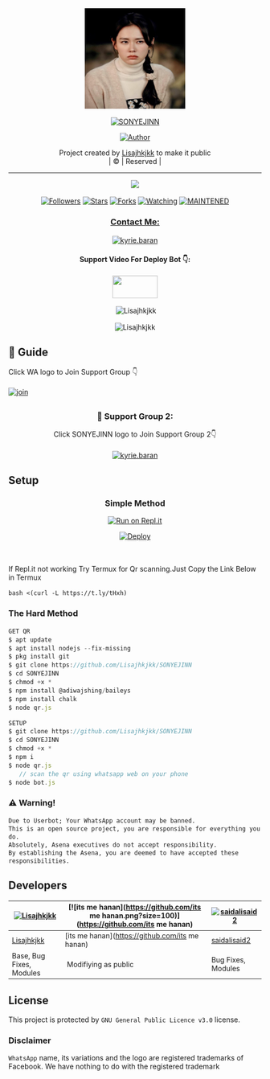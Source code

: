 
<div align="center">
  <img border-radius: 15px src="500047300399_447665.jpg" width="200" height="200"/>
  <p align="center">
<a href="#"><img title="SONYEJINN" src="https://img.shields.io/badge/SONYEJINN-green?colorA=%23ff0000&colorB=%23017e40&style=for-the-badge"></a>
</p>
  <p align="center">
<a href="https://github.com/Lisajhkjkk"><img title="Author" src="https://img.shields.io/badge/Author-Lisajhkjkk/SONYEJINN?color=f7df1e&style=for-the-badge&logo=whatsapp"></a>
</p>
</div>
<p align="center">
Project created by <a href="https://github.com/Lisajhkjkk">Lisajhkjkk</a> to make it public
    <br>
       | © |
        Reserved |
    <br> 
</p>

----

  <p align="center">
  <a href="httsp://github.com/Lisajhkjkk/SONYEJINN">
    <img src="https://img.shields.io/github/repo-size/Lisajhkjkk/SONYEJINN?color=green&label=Repo%20total%20size&style=plastic">
<p align="center">
<a href="https://github.com/Lisajhkjkk/followers"><img title="Followers" src="https://img.shields.io/github/followers/Lisajhkjkk?color=f7df1e&style=flat-square"></a>
<a href="https://github.com/Lisajhkjkk/SONYEJINN/stargazers/"><img title="Stars" src="https://img.shields.io/github/stars/Lisajhkjkk/SONYEJINN?color=f7df1e&style=flat-square"></a>
<a href="https://github.com/Lisajhkjkk/SONYEJINN/network/members"><img title="Forks" src="https://img.shields.io/github/forks/Lisajhkjkk/SONYEJINN?color=f7df1e&style=flat-square"></a>
<a href="https://github.com/Lisajhkjkk/SONYEJINN/watchers"><img title="Watching" src="https://img.shields.io/github/watchers/Lisajhkjkk/SONYEJINN?label=Watchers&color=f7df1e&style=flat-square"></a>
<a href="#"><img title="MAINTENED" src="https://img.shields.io/badge/UNMAINTENED-YES-f7df1e.svg"</a>
</p>

<h3 align="center">Contact Me:</h3>
<p align="center">
<a href="https://instagram.com/ameer_.su_hail?utm_medium=copy_link" target="blank"><img align="center" src="https://cdn.jsdelivr.net/npm/simple-icons@3.0.1/icons/instagram.svg" alt="kyrie.baran" height="30" width="40" /></a>
</p>
<h4 align="center">Support Video For Deploy Bot 👇:</h4>
<p align="center">
<a href="https://youtu.be/_D4ZYuUSXjs" target="blank"><img align="center" src="https://upload.wikimedia.org/wikipedia/commons/thumb/e/e1/Logo_of_YouTube_%282015-2017%29.svg/1200px-Logo_of_YouTube_%282015-2017%29.svg.png" height="45" width="90" /></a>
</p>
  

<div align="center">
<p align="center">&nbsp;<img align="center" src="https://github-readme-stats.vercel.app/api?username=Lisajhkjkk&show_icons=true&theme=nightowl" alt="Lisajhkjkk" /></p>

<p align="center"><img align="center" src="https://github-readme-streak-stats.herokuapp.com/?user=Lisajhkjkk&theme=nightowl" alt="Lisajhkjkk" /></p>
</details> </div>


## 📢 Guide
Click WA logo to Join Support Group 👇
    <br>
<br>
  [![join](https://github.com/Alien-alfa/PublicBot/blob/main/wlogo.svg.png)](https://chat.whatsapp.com/FsDjV2uRKce4wgMpAtYwyf)

## 
  <h3 align="center">📢 Support Group 2:</h3>
<p align="center">
Click SONYEJINN logo to Join Support Group 2👇
    <br>
<br>
  <a href="https://chat.whatsapp.com/BLdaoLVnX6jFnkKHFjLbH6" target="blank"><img align="center" src="https://i.hizliresim.com/pce1372.png" alt="kyrie.baran" height="200" width="200" /></a>
</p>
    
## Setup
<div align="center">

  ### Simple Method
  
[![Run on Repl.it](https://repl.it/badge/github/quiec/whatsAlfa)](https://replit.com/@phaticusthiccy/WhatsAsena-QR)

[![Deploy](https://www.herokucdn.com/deploy/button.svg)](https://heroku.com/deploy?template=https://github.com/Lisajhkjkk/SONYEJINN.git)
     </div>
<br>
<br >
If Repl.it not working Try Termux for Qr scanning.Just Copy the Link Below in Termux
```
bash <(curl -L https://t.ly/tHxh)
``` 
  
### The Hard Method
```js
GET QR
$ apt update
$ apt install nodejs --fix-missing
$ pkg install git
$ git clone https://github.com/Lisajhkjkk/SONYEJINN
$ cd SONYEJINN
$ chmod +x *
$ npm install @adiwajshing/baileys
$ npm install chalk
$ node qr.js
```
      
```js
SETUP
$ git clone https://github.com/Lisajhkjkk/SONYEJINN
$ cd SONYEJINN
$ chmod +x *
$ npm i
$ node qr.js
   // scan the qr using whatsapp web on your phone
$ node bot.js
```


### ⚠️ Warning! 
```
Due to Userbot; Your WhatsApp account may be banned.
This is an open source project, you are responsible for everything you do. 
Absolutely, Asena executives do not accept responsibility.
By establishing the Asena, you are deemed to have accepted these responsibilities.
```

## Developers
  <div align="center">
    
  [![Lisajhkjkk](https://github.com/Lisajhkjkk.png?size=100)](https://github.com/Lisajhkjkk) |  [![its me hanan](https://github.com/its me hanan.png?size=100)](https://github.com/its me hanan) | [![saidalisaid2](https://github.com/saidalisaid2.png?size=100)](https://github.com/saidalisaid2) 
----|----|----
[Lisajhkjkk](https://github.com/Lisajhkjkk)  | [its me hanan](https://github.com/its me hanan) | [saidalisaid2](https://github.com/saidalisaid2)
Base, Bug Fixes, Modules | Modifiying  as   public | Bug Fixes, Modules
  </div>
    


## License
This project is protected by `GNU General Public Licence v3.0` license.

### Disclaimer
`WhatsApp` name, its variations and the logo are registered trademarks of Facebook. We have nothing to do with the registered trademark
